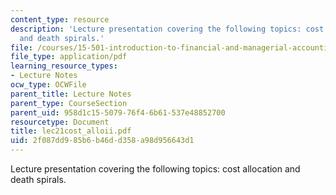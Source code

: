 ```yaml
---
content_type: resource
description: 'Lecture presentation covering the following topics: cost allocation
  and death spirals.'
file: /courses/15-501-introduction-to-financial-and-managerial-accounting-spring-2004/2f087dd985b6b46dd358a98d956643d1_lec21cost_alloii.pdf
file_type: application/pdf
learning_resource_types:
- Lecture Notes
ocw_type: OCWFile
parent_title: Lecture Notes
parent_type: CourseSection
parent_uid: 958d1c15-5079-76f4-6b61-537e48852700
resourcetype: Document
title: lec21cost_alloii.pdf
uid: 2f087dd9-85b6-b46d-d358-a98d956643d1
---
```

Lecture presentation covering the following topics: cost allocation and death spirals.